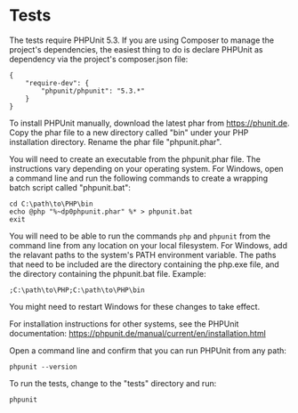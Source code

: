 # Tests

The tests require PHPUnit 5.3. If you are using Composer to manage the project's dependencies, the easiest thing to do is declare PHPUnit as dependency via the project's composer.json file:

    {
        "require-dev": {
            "phpunit/phpunit": "5.3.*"
        }
    }

To install PHPUnit manually, download the latest phar from https://phunit.de. Copy the phar file to a new directory called "bin" under your PHP installation directory. Rename the phar file "phpunit.phar".

You will need to create an executable from the phpunit.phar file. The instructions vary depending on your operating system. For Windows, open a command line and run the following commands to create a wrapping batch script called "phpunit.bat":

    cd C:\path\to\PHP\bin
    echo @php "%~dp0phpunit.phar" %* > phpunit.bat
    exit

You will need to be able to run the commands `php` and `phpunit` from the command line from any location on your local filesystem. For Windows, add the relavant paths to the system's PATH environment variable. The paths that need to be included are the directory containing the php.exe file, and the directory containing the phpunit.bat file. Example:

    ;C:\path\to\PHP;C:\path\to\PHP\bin

You might need to restart Windows for these changes to take effect.

For installation instructions for other systems, see the PHPUnit documentation:
https://phpunit.de/manual/current/en/installation.html

Open a command line and confirm that you can run PHPUnit from any path:

    phpunit --version

To run the tests, change to the "tests" directory and run:

    phpunit

